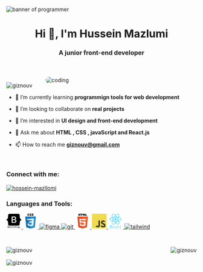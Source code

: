 ![banner of programmer](https://github.com/GizNouv/Hepta/assets/131180327/18dc1dd6-a193-4564-876d-d875bd060f0f)
<h1 align="center">Hi 👋, I'm Hussein Mazlumi</h1>
<h3 align="center" style="margin-bottom : 20px;">A junior front-end developer</h3>
<br/>
<br/>
<img style="border-radius: 30px;" align="right" alt="coding" width="400" src="https://i.pinimg.com/originals/e4/26/70/e426702edf874b181aced1e2fa5c6cde.gif"/>

<p align="left"> <img src="https://komarev.com/ghpvc/?username=giznouv&label=Profile%20views&color=0e75b6&style=flat" alt="giznouv" /> </p>

- 🌱 I’m currently learning **programmign tools for web development**

- 👯 I’m looking to collaborate on **real projects**

- 👀 I’m interested in **UI design and front-end development**

- 💬 Ask me about **HTML , CSS , javaScript and React.js**

- 📫 How to reach me **giznouv@gmail.com**

<br/>

<h3 align="left">Connect with me:</h3>
<p align="left">
<a href="https://linkedin.com/in/hossein-mazllomi" target="blank"><img align="center" src="https://raw.githubusercontent.com/rahuldkjain/github-profile-readme-generator/master/src/images/icons/Social/linked-in-alt.svg" alt="hossein-mazllomi" height="30" width="40" /></a>
</p>

<h3 align="left">Languages and Tools:</h3>
<p align="left"> <a href="https://getbootstrap.com" target="_blank" rel="noreferrer"> <img src="https://raw.githubusercontent.com/devicons/devicon/master/icons/bootstrap/bootstrap-plain-wordmark.svg" alt="bootstrap" width="40" height="40"/> </a> <a href="https://www.w3schools.com/css/" target="_blank" rel="noreferrer"> <img src="https://raw.githubusercontent.com/devicons/devicon/master/icons/css3/css3-original-wordmark.svg" alt="css3" width="40" height="40"/> </a> <a href="https://www.figma.com/" target="_blank" rel="noreferrer"> <img src="https://www.vectorlogo.zone/logos/figma/figma-icon.svg" alt="figma" width="40" height="40"/> </a> <a href="https://git-scm.com/" target="_blank" rel="noreferrer"> <img src="https://www.vectorlogo.zone/logos/git-scm/git-scm-icon.svg" alt="git" width="40" height="40"/> </a> <a href="https://www.w3.org/html/" target="_blank" rel="noreferrer"> <img src="https://raw.githubusercontent.com/devicons/devicon/master/icons/html5/html5-original-wordmark.svg" alt="html5" width="40" height="40"/> </a> <a href="https://developer.mozilla.org/en-US/docs/Web/JavaScript" target="_blank" rel="noreferrer"> <img src="https://raw.githubusercontent.com/devicons/devicon/master/icons/javascript/javascript-original.svg" alt="javascript" width="40" height="40"/> </a> <a href="https://reactjs.org/" target="_blank" rel="noreferrer"> <img src="https://raw.githubusercontent.com/devicons/devicon/master/icons/react/react-original-wordmark.svg" alt="react" width="40" height="40"/> </a> <a href="https://tailwindcss.com/" target="_blank" rel="noreferrer"> <img src="https://www.vectorlogo.zone/logos/tailwindcss/tailwindcss-icon.svg" alt="tailwind" width="40" height="40"/> </a> </p>

<br/>

<p><img align="left" src="https://github-readme-stats.vercel.app/api/top-langs?username=giznouv&show_icons=true&locale=en&layout=compact" alt="giznouv" /></p>

<p>&nbsp;<img align="right" src="https://github-readme-stats.vercel.app/api?username=giznouv&show_icons=true&locale=en" alt="giznouv" /></p>

<p><img align="center" src="https://github-readme-streak-stats.herokuapp.com/?user=giznouv&" alt="giznouv" /></p>
